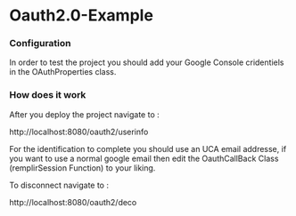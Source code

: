 # Oauth2.0-Example

### Configuration

In order to test the project you should add your Google Console cridentiels in the OAuthProperties class.

### How does it work

After you deploy the project navigate to :

http://localhost:8080/oauth2/userinfo

For the identification to complete you should use an UCA email addresse, if you want to use a normal google email then edit the OauthCallBack Class (remplirSession Function) to your liking.

To disconnect navigate to :

http://localhost:8080/oauth2/deco
